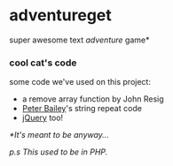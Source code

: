 # adventureget

super awesome text *adventure* game*

### cool cat's code
some code we've used on this project:
+ a remove array function by John Resig
+ [Peter Bailey](http://stackoverflow.com/questions/202605/repeat-string-javascript)'s string repeat code
+ [jQuery](http://www.jquery.com 'jQuery') too!


_*It's meant to be anyway..._

_p.s This used to be in PHP._
